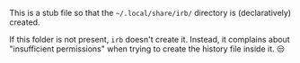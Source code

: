 This is a stub file so that the `~/.local/share/irb/` directory is (declaratively) created.

If this folder is not present, `irb` doesn't create it. Instead, it complains about
"insufficient permissions" when trying to create the history file inside it. 😒
